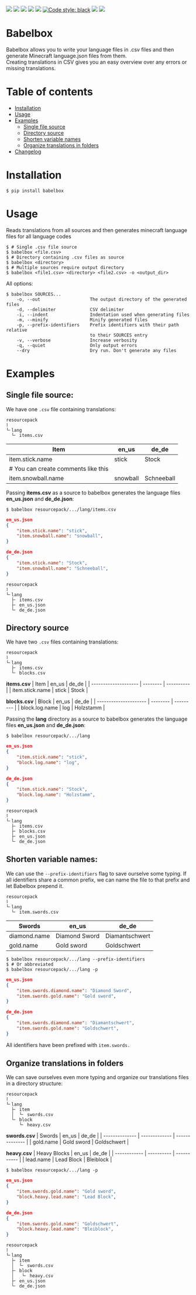 ![](https://img.shields.io/github/license/orangeutan/babelbox)
![](https://img.shields.io/badge/python-3.8|3.9-blue)
[![](https://img.shields.io/pypi/v/babelbox)](https://pypi.org/project/babelbox/)
![](https://raw.githubusercontent.com/OrangeUtan/babelbox/cabe03f93500e0ee2e0bf9f39c03e52007989ecb/coverage.svg)
![](https://img.shields.io/badge/mypy-checked-green)
[![Code style: black](https://img.shields.io/badge/code%20style-black-000000.svg)](https://github.com/psf/black)
![](https://img.shields.io/badge/pre--commit-enabled-green)
![](https://github.com/orangeutan/babelbox/workflows/test/badge.svg)

# Babelbox
Babelbox allows you to write your language files in .csv files and then generate Minecraft language.json files from them.<br>
Creating translations in CSV gives you an easy overview over any errors or missing translations.<br>

# Table of contents
- [Installation](#Installation)
- [Usage](#Usage)
- [Examples](#Examples)
    - [Single file source](#Single-file-source)
    - [Directory source](#Directory-source)
    - [Shorten variable names](#Shorten-variable-names)
    - [Organize translations in folders](#Organize-translations-in-folders)
- [Changelog](https://github.com/OrangeUtan/babelbox/blob/main/CHANGELOG.md)

# Installation
```shell
$ pip install babelbox
```

# Usage
Reads translations from all sources and then generates minecraft language files for all language codes
```shell
$ # Single .csv file source
$ babelbox <file.csv>
$ # Directory containing .csv files as source
$ babelbox <directory>
$ # Multiple sources require output directory
$ babelbox <file1.csv> <directory> <file2.csv> -o <output_dir>
```

All options:
```shell
$ babelbox SOURCES...
    -o, --out                   The output directory of the generated files
    -d, --delimiter             CSV delimiter
    -i, --indent                Indentation used when generating files
    -m, --minify                Minify generated files
    -p, --prefix-identifiers    Prefix identifiers with their path relative
                                to their SOURCES entry
    -v, --verbose               Increase verbosity
    -q, --quiet                 Only output errors
    --dry                       Dry run. Don't generate any files
```


# Examples
## Single file source:
We have one `.csv` file containing translations:
```
resourcepack
⠇
└╴lang
  └╴ items.csv
```

| Item                                | en_us    | de_de      |
| ----------------------------------- | -------- | ---------- |
| item.stick.﻿name                   | stick    | Stock      |
| # You can create comments like this |          |            |
| item.snowball.﻿name                | snowball | Schneeball |

Passing **items.csv** as a source to babelbox generates the language files **en_us.json** and **de_de.json**:
```shell
$ babelbox resourcepack/.../lang/items.csv
```
```json
en_us.json
{
    "item.stick.name": "stick",
    "item.snowball.name": "snowball",
}

de_de.json
{
    "item.stick.name": "Stock",
    "item.snowball.name": "Schneeball",
}
```

```
resourcepack
⠇
└╴lang
  ├╴ items.csv
  ├╴ en_us.json
  └╴ de_de.json
```

## Directory source
We have two `.csv` files containing translations:
```
resourcepack
⠇
└╴lang
  ├╴ items.csv
  └╴ blocks.csv
```
**items.csv**
| Item                 | en_us    | de_de      |
| -------------------- | -------- | ---------- |
| item.stick.﻿name    | stick    | Stock      |

**blocks.csv**
| Block                 | en_us    | de_de     |
| --------------------- | -------- | --------- |
| block.log.﻿name      | log      | Holzstamm |

Passing the **lang** directory as a source to babelbox generates the language files **en_us.json** and **de_de.json**:
```shell
$ babelbox resourcepack/.../lang
```
```json
en_us.json
{
    "item.stick.name": "stick",
    "block.log.name": "log",
}

de_de.json
{
    "item.stick.name": "Stock",
    "block.log.name": "Holzstamm",
}
```
```
resourcepack
⠇
└╴lang
  ├╴ items.csv
  ├╴ blocks.csv
  ├╴ en_us.json
  └╴ de_de.json
```

## Shorten variable names:
We can use the `--prefix-identifiers` flag to save ourselve some typing. If all identifiers share a common prefix, we can name the file to that prefix and let Babelbox prepend it.

```
resourcepack
⠇
└╴lang
  └╴ item.swords.csv
```
| Swords         | en_us         | de_de          |
| -------------- | ------------- | -------------- |
| diamond.﻿name | Diamond Sword | Diamantschwert |
| gold.﻿name    | Gold sword    | Goldschwert    |

```shell
$ babelbox resourcepack/.../lang --prefix-identifiers
$ # Or abbreviated
$ babelbox resourcepack/.../lang -p
```

```json
en_us.json
{
    "item.swords.diamond.name": "Diamond Sword",
    "item.swords.gold.name": "Gold sword",
}

de_de.json
{
    "item.swords.diamond.name": "Diamantschwert",
    "item.swords.gold.name": "Goldschwert",
}
```

All identifiers have been prefixed with `item.swords.`

## Organize translations in folders
We can save ourselves even more typing and organize our translations files in a directory structure:

```
resourcepack
⠇
└╴lang
  ├╴ item
  │  └╴ swords.csv
  └╴ block
     └╴ heavy.csv
```
**swords.csv**
| Swords         | en_us         | de_de          |
| -------------- | ------------- | -------------- |
| gold.﻿name    | Gold sword    | Goldschwert    |

**heavy.csv**
| Heavy Blocks | en_us      | de_de       |
| ------------ | ---------- | ----------- |
| lead.﻿name  | Lead Block | Bleiblock |

```shell
$ babelbox resourcepack/.../lang -p
```

```json
en_us.json
{
    "item.swords.gold.name": "Gold sword",
    "block.heavy.lead.name": "Lead Block",
}

de_de.json
{
    "item.swords.gold.name": "Goldschwert",
    "block.heavy.lead.name": "Bleiblock",
}
```
```
resourcepack
⠇
└╴lang
  ├╴ item
  │  └╴ swords.csv
  ├╴ block
  │   └╴ heavy.csv
  ├╴ en_us.json
  └╴ de_de.json
```
